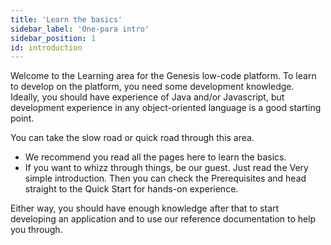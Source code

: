 ```yaml
---
title: 'Learn the basics'
sidebar_label: 'One-para intro'
sidebar_position: 1
id: introduction
---
```


Welcome to the Learning area for the Genesis low-code platform.
To learn to develop on the platform, you need some development knowledge. Ideally, you should have experience of Java and/or Javascript, but development experience in any object-oriented language is a good starting point.

You can take the slow road or quick road through this area.

-	We recommend you read all the pages here to learn the basics.
-	If you want to whizz through things, be our guest. Just read the Very simple introduction. Then you can check the Prerequisites and head straight to the Quick Start for hands-on experience. 

Either way, you should have enough knowledge after that to start developing an application and to use our reference documentation to help you through.
